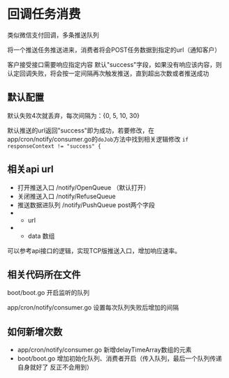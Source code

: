 # 回调任务消费

类似微信支付回调，多条推送队列

将一个推送任务推送进来，消费者将会POST任务数据到指定的url（通知客户）

客户接受接口需要响应指定内容  默认"success"字段，如果没有响应该内容，则认定回调失败，将会按一定间隔再次触发推送，直到超出次数或者推送成功


## 默认配置

默认失败4次就丢弃，每次间隔为：{0, 5, 10, 30}

默认推送的url返回"success"即为成功，若要修改，在app/cron/notify/consumer.go的`doJob`方法中找到相关逻辑修改 `if responseContext != "success" {`


## 相关api url

- 打开推送入口 /notify/OpenQueue （默认打开）
- 关闭推送入口 /notify/RefuseQueue
- 推送数据进队列 /notify/PushQueue post两个字段
- - url
- - data 数组

可以参考api接口的逻辑，实现TCP版推送入口，增加响应速率。

## 相关代码所在文件

boot/boot.go 开启监听的队列

app/cron/notify/consumer.go 设置每次队列失败后增加的间隔

## 如何新增次数

- app/cron/notify/consumer.go 新增delayTimeArray数组的元素
- boot/boot.go 增加初始化队列、消费者开启（传入队列，最后一个队列传递自身就好了 反正不会用到）


